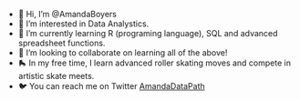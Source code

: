 - 👋 Hi, I’m @AmandaBoyers
- 👀 I’m interested in Data Analystics.
- 🌱 I’m currently learning R (programing language), SQL and advanced spreadsheet functions.
- 💞️ I’m looking to collaborate on learning all of the above!
- 🛼 In my free time, I learn advanced roller skating moves and compete in artistic skate meets.
- 🐦 You can reach me on Twitter [AmandaDataPath](https://twitter.com/AmandaDataPath)

<!---
AmandaBoyers/AmandaBoyers is a ✨ special ✨ repository because its `README.md` (this file) appears on your GitHub profile.
You can click the Preview link to take a look at your changes.
--->
